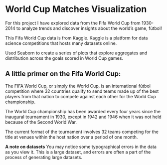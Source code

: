 # World Cup Matches Visualization
For this project I have explored data from the Fifa World Cup from 1930-2014 to analyze trends and discover insights about the world’s game, fútbol!

This Fifa World Cup data is from Kaggle. Kaggle is a platform for data science competitions that hosts many datasets online.

Used Seaborn to create a series of plots that explore aggregates and distribution across the goals scored in World Cup games.

## A little primer on the Fifa World Cup:
The FIFA World Cup, or simply the World Cup, is an international fútbol competition where 32 countries qualify to send teams made up of the best players from that nation to compete against each other for the World Cup championship.

The World Cup championship has been awarded every four years since the inaugural tournament in 1930, except in 1942 and 1946 when it was not held because of the Second World War.

The current format of the tournament involves 32 teams competing for the title at venues within the host nation over a period of one month.

**A note on datasets**
You may notice some typographical errors in the data as you view it. This is a large dataset, and errors are often a part of the process of generating large datasets.